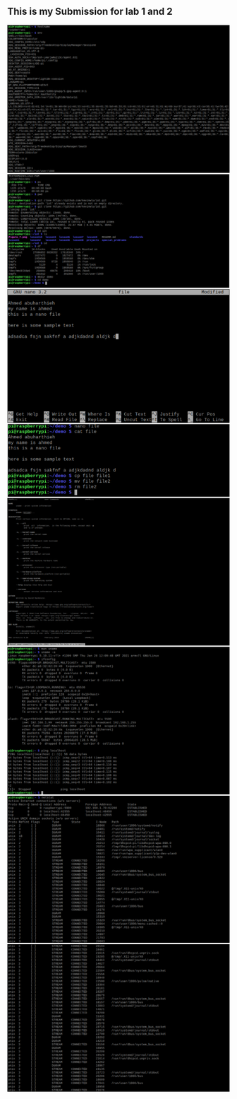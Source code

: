 ## This is my Submission for lab 1 and 2
![](/media/Lab1_1.PNG)
![](/media/Lab1_2.PNG)
![](/media/Lab1_3.PNG)
![](/media/Lab1_4.PNG)
![](/media/Lab1_5.PNG)
![](/media/Lab1_6.PNG)
![](/media/Lab1_7.PNG)
![](/media/Lab1_8.PNG)
